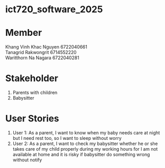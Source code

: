 # ict720_software_2025

# Member
Khang Vinh Khac Nguyen 6722040661 \
Tanagrid Rakwongrit 6714552220 \
Waritthorn Na Nagara 6722040281

# Stakeholder
1. Parents with children
2. Babysitter

# User Stories
1. User 1: As a parent, I want to know when my baby needs care at night but I need rest too, so I want to sleep without worry
2. User 2: As a parent, I want to check my babysitter whether he or she takes care of my child properly during my working hours for I am not available at home and it is risky if babysitter do something wrong without notify


